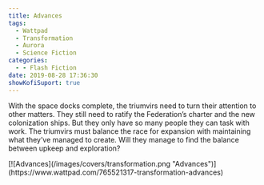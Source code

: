 ```yaml
---
title: Advances
tags:
  - Wattpad
  - Transformation
  - Aurora
  - Science Fiction
categories:
  - - Flash Fiction
date: 2019-08-28 17:36:30
showKofiSuport: true
---
```


With the space docks complete, the triumvirs need to turn their attention to other matters.  They still need to ratify the Federation’s charter and the new colonization ships. But they only have so many people they can task with work. The triumvirs must balance the race for expansion with maintaining what they’ve managed to create.<!-- more --> Will they manage to find the balance between upkeep and exploration?
<div class="center">[![Advances](/images/covers/transformation.png "Advances")](https://www.wattpad.com/765521317-transformation-advances)</div>